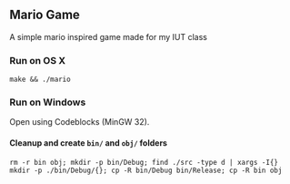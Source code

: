 ## Mario Game

A simple mario inspired game made for my IUT class

### Run on OS X

```
make && ./mario
```

### Run on Windows

Open using Codeblocks (MinGW 32).

#### Cleanup and create `bin/` and `obj/` folders

```
rm -r bin obj; mkdir -p bin/Debug; find ./src -type d | xargs -I{} mkdir -p ./bin/Debug/{}; cp -R bin/Debug bin/Release; cp -R bin obj
```
